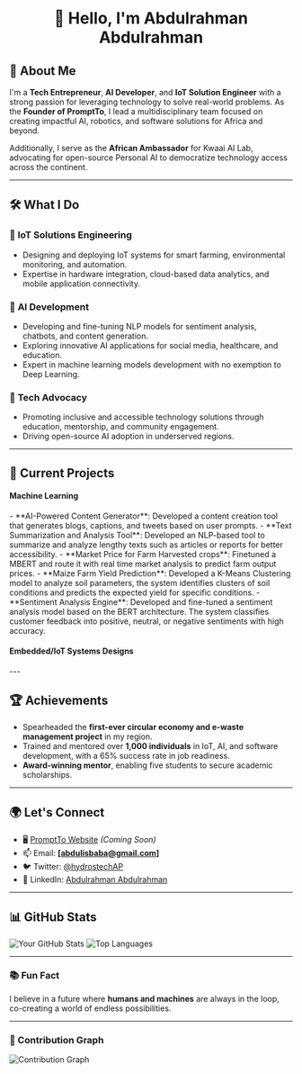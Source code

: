 <h1 align="center">👋 Hello, I'm Abdulrahman Abdulrahman</h1>

## 🚀 About Me
I'm a **Tech Entrepreneur**, **AI Developer**, and **IoT Solution Engineer** with a strong passion for leveraging technology to solve real-world problems. As the **Founder of PromptTo**, I lead a multidisciplinary team focused on creating impactful AI, robotics, and software solutions for Africa and beyond. 

Additionally, I serve as the **African Ambassador** for Kwaai AI Lab, advocating for open-source Personal AI to democratize technology access across the continent.

---

## 🛠️ What I Do
### 🔧 **IoT Solutions Engineering**
- Designing and deploying IoT systems for smart farming, environmental monitoring, and automation.
- Expertise in hardware integration, cloud-based data analytics, and mobile application connectivity.

### 🤖 **AI Development**
- Developing and fine-tuning NLP models for sentiment analysis, chatbots, and content generation.
- Exploring innovative AI applications for social media, healthcare, and education.
- Expert in machine learning models development with no exemption to Deep Learning.

### 🌟 **Tech Advocacy**
- Promoting inclusive and accessible technology solutions through education, mentorship, and community engagement.
- Driving open-source AI adoption in underserved regions.

---

## 📌 Current Projects
<h4> Machine Learning </h4>
- **AI-Powered Content Generator**: Developed a content creation tool that generates blogs, captions, and tweets based on user prompts.
- **Text Summarization and Analysis Tool**: Developed an NLP-based tool to summarize and analyze lengthy texts such as articles or reports for better accessibility.
- **Market Price for Farm Harvested crops**: Finetuned a MBERT and route it with real time market analysis to predict farm output prices.
- **Maize Farm Yield Prediction**: Developed a K-Means Clustering model to analyze soil parameters, the system identifies clusters of soil conditions and predicts the expected yield for specific conditions.
- **Sentiment Analysis Engine**: Developed and fine-tuned a sentiment analysis model based on the BERT architecture. The system classifies customer feedback into positive, neutral, or negative sentiments with high accuracy.

<h4> Embedded/IoT Systems Designs </h4>
---

## 🏆 Achievements
- Spearheaded the **first-ever circular economy and e-waste management project** in my region.
- Trained and mentored over **1,000 individuals** in IoT, AI, and software development, with a 65% success rate in job readiness.
- **Award-winning mentor**, enabling five students to secure academic scholarships.

---

## 🌍 Let's Connect
- 🖥️ [PromptTo Website](https://www.prompttolab.com) *(Coming Soon)*
- 📫 Email: **[abdulisbaba@gmail.com]**
- 🐦 Twitter: [@hydrostechAP](https://twitter.com/hydrostechap)
- 💼 LinkedIn: [Abdulrahman Abdulrahman](https://linkedin.com/in/abdulrahman-abdulrahman)

---

## 📊 GitHub Stats
![Your GitHub Stats](https://github-readme-stats.vercel.app/api?username=abdulrahman0044&show_icons=true&theme=radical)
![Top Languages](https://github-readme-stats.vercel.app/api/top-langs/?username=abdulrahman0044&layout=compact&theme=radical)

---

### 📚 Fun Fact
I believe in a future where **humans and machines** are always in the loop, co-creating a world of endless possibilities.

---

### 🌟 Contribution Graph
![Contribution Graph](https://github-activity-graph.herokuapp.com/graph?username=abdulrahman0044&theme=dracula)
